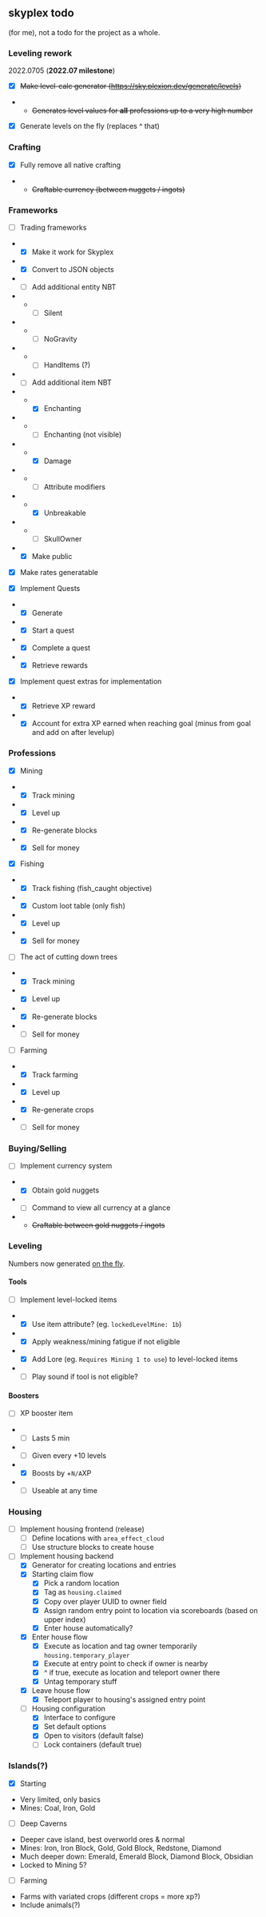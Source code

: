 ## skyplex todo
(for me), not a todo for the project as a whole.

### Leveling rework
2022.0705 (**2022.07 milestone**)

- [x] ~~Make level-calc generator (https://sky.plexion.dev/generate/levels)~~
- - ~~Generates level values for **all** professions up to a very high number~~
- [x] Generate levels on the fly (replaces ^ that)

### Crafting

- [x] Fully remove all native crafting
- - ~~Craftable currency (between nuggets / ingots)~~

### Frameworks

- [ ] Trading frameworks
- - [x] Make it work for Skyplex
- - [x] Convert to JSON objects
- - [ ] Add additional entity NBT
- - - [ ] Silent
- - - [ ] NoGravity
- - - [ ] HandItems (?)
- - [ ] Add additional item NBT
- - - [x] Enchanting
- - - [ ] Enchanting (not visible)
- - - [x] Damage
- - - [ ] Attribute modifiers
- - - [x] Unbreakable
- - - [ ] SkullOwner
- - [x] Make public

- [x] Make rates generatable

- [x] Implement Quests
- - [x] Generate
- - [x] Start a quest
- - [x] Complete a quest
- - [x] Retrieve rewards

- [x] Implement quest extras for implementation
- - [x] Retrieve XP reward
- - [x] Account for extra XP earned when reaching goal (minus from goal and add on after levelup)

### Professions

- [x] Mining
- - [x] Track mining
- - [x] Level up
- - [x] Re-generate blocks
- - [x] Sell for money
- [x] Fishing
- - [x] Track fishing (fish_caught objective)
- - [x] Custom loot table (only fish)
- - [x] Level up
- - [x] Sell for money
- [ ] The act of cutting down trees
- - [x] Track mining
- - [x] Level up
- - [x] Re-generate blocks
- - [ ] Sell for money
- [ ] Farming
- - [x] Track farming
- - [x] Level up
- - [x] Re-generate crops
- - [ ] Sell for money

### Buying/Selling

- [ ] Implement currency system
- - [x] Obtain gold nuggets
- - [ ] Command to view all currency at a glance
- - ~~Craftable between gold nuggets / ingots~~

### Leveling
Numbers now generated [on the fly](https://github.com/plexiondev/skyplex/pull/4).

#### Tools
- [ ] Implement level-locked items
- - [x] Use item attribute? (eg. `lockedLevelMine: 1b`)
- - [x] Apply weakness/mining fatigue if not eligible
- - [x] Add Lore (eg. `Requires Mining 1 to use`) to level-locked items
- - [ ] Play sound if tool is not eligible?

#### Boosters
- [ ] XP booster item
- - [ ] Lasts 5 min
- - [ ] Given every +10 levels
- - [x] Boosts by +`N/A`XP
- - [ ] Useable at any time

### Housing
- [ ] Implement housing frontend (release)
  - [ ] Define locations with `area_effect_cloud`
  - [ ] Use structure blocks to create house

- [ ] Implement housing backend
  - [x] Generator for creating locations and entries
  - [x] Starting claim flow
    - [x] Pick a random location
    - [x] Tag as `housing.claimed`
    - [x] Copy over player UUID to owner field
    - [x] Assign random entry point to location via scoreboards (based on upper index)
    - [x] Enter house automatically?
  - [x] Enter house flow
    - [x] Execute as location and tag owner temporarily `housing.temporary_player`
    - [x] Execute at entry point to check if owner is nearby
    - [x] ^ if true, execute as location and teleport owner there
    - [x] Untag temporary stuff
  - [x] Leave house flow
    - [x] Teleport player to housing's assigned entry point
  - [ ] Housing configuration
    - [x] Interface to configure
    - [x] Set default options
    - [x] Open to visitors (default false)
    - [ ] Lock containers (default true)

### Islands(?)

- [x] Starting
- Very limited, only basics
- Mines: Coal, Iron, Gold
- [ ] Deep Caverns
- Deeper cave island, best overworld ores & normal
- Mines: Iron, Iron Block, Gold, Gold Block, Redstone, Diamond
- Much deeper down: Emerald, Emerald Block, Diamond Block, Obsidian
- Locked to Mining 5?
- [ ] Farming
- Farms with variated crops (different crops = more xp?)
- Include animals(?)
